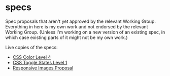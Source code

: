 specs
=====

Spec proposals that aren't yet approved by the relevant Working Group.  Everything in here is my own work and not endorsed by the relevant Working Group.  (Unless I'm working on a new version of an existing spec, in which case existing parts of it might not be my own work.) 

Live copies of the specs:

* [CSS Color Level 4](http://tabatkins.github.io/specs/css-color/Overview.html)
* [CSS Toggle States Level 1](http://tabatkins.github.io/specs/css-toggle-states/Overview.html)
* [Responsive Images Proposal](http://tabatkins.github.io/specs/respimg/Overview.html)
